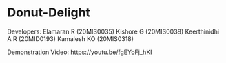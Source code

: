 # Donut-Delight
Developers:
Elamaran R (20MIS0035)
Kishore G (20MIS0038)
Keerthinidhi A R (20MID0193)
Kamalesh KO (20MIS0318)

Demonstration Video: https://youtu.be/fgEYoFj_hKI
